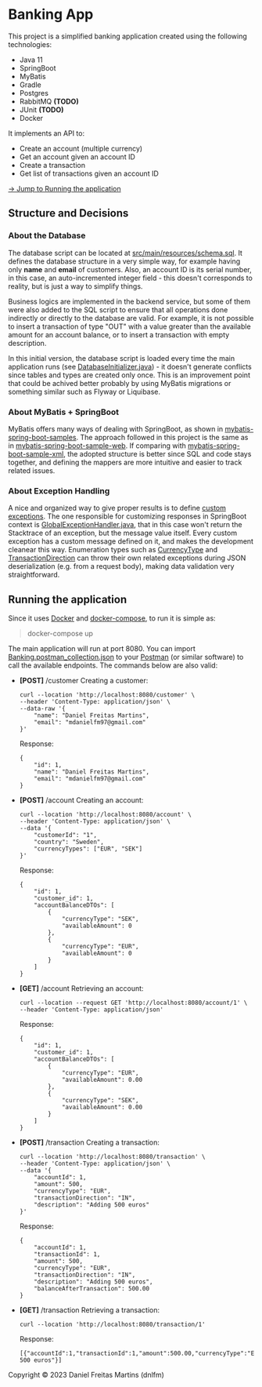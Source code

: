 # Banking App

This project is a simplified banking application created using the following technologies:
- Java 11
- SpringBoot
- MyBatis
- Gradle
- Postgres
- RabbitMQ **(TODO)**
- JUnit **(TODO)**
- Docker

It implements an API to:
- Create an account (multiple currency)
- Get an account given an account ID
- Create a transaction
- Get list of transactions given an account ID

[-> Jump to Running the application](#running-the-application)

## Structure and Decisions

### About the Database

The database script can be located at [src/main/resources/schema.sql](./src/main/resources/schema.sql). It defines the database structure in a very simple way, for example having only __name__ and __email__ of customers. Also, an account ID is its serial number, in this case, an auto-incremented integer field - this doesn't corresponds to reality, but is just a way to simplify things. 

Business logics are implemented in the backend service, but some of them were also added to the SQL script to ensure that all operations done indirectly or directly to the database are valid. For example, it is not possible to insert a transaction of type "OUT" with a value greater than the available amount for an account balance, or to insert a transaction with empty description.

In this initial version, the database script is loaded every time the main application runs (see [DatabaseInitializer.java](./src/main/java/com/dnlfm/config/DatabaseInitializer.java)) - it doesn't generate conflicts since tables and types are created only once. This is an improvement point that could be achived better probably by using MyBatis migrations or something similar such as Flyway or Liquibase.

### About MyBatis + SpringBoot

MyBatis offers many ways of dealing with SpringBoot, as shown in [mybatis-spring-boot-samples](https://github.com/mybatis/spring-boot-starter/tree/dc92633c39a9cb546f313edfa4c65f89d5d8b323/mybatis-spring-boot-samples). The approach followed in this project is the same as in [mybatis-spring-boot-sample-web](https://github.com/mybatis/spring-boot-starter/tree/dc92633c39a9cb546f313edfa4c65f89d5d8b323/mybatis-spring-boot-samples/mybatis-spring-boot-sample-web). If comparing with [mybatis-spring-boot-sample-xml](https://github.com/mybatis/spring-boot-starter/tree/dc92633c39a9cb546f313edfa4c65f89d5d8b323/mybatis-spring-boot-samples/mybatis-spring-boot-sample-xml), the adopted structure is better since SQL and code stays together, and defining the mappers are more intuitive and easier to track related issues.

### About Exception Handling

A nice and organized way to give proper results is to define [custom exceptions](./src/main/java/com/dnlfm/exception). The one responsible for customizing responses in SpringBoot context is [GlobalExceptionHandler.java](./src/main/java/com/dnlfm/exception/GlobalExceptionHandler.java), that in this case won't return the Stacktrace of an exception, but the message value itself. Every custom exception has a custom message defined on it, and makes the development cleanear this way. Enumeration types such as [CurrencyType](src/main/java/com/dnlfm/domain/CurrencyType.java) and [TransactionDirection](src/main/java/com/dnlfm/domain/TransactionDirection.java) can throw their own related exceptions during JSON deserialization (e.g. from a request body), making data validation very straightforward.

## Running the application

Since it uses [Docker](https://docs.docker.com/) and [docker-compose](https://docs.docker.com/engine/reference/commandline/compose_up/), to run it is simple as:

> docker-compose up

The main application will run at port 8080. You can import [Banking.postman_collection.json](./docs/Banking.postman_collection.json) to your [Postman](https://www.postman.com/) (or similar software) to call the available endpoints. The commands below are also valid:

- **[POST]** /customer
    Creating a customer:
    ```
    curl --location 'http://localhost:8080/customer' \
    --header 'Content-Type: application/json' \
    --data-raw '{
        "name": "Daniel Freitas Martins",
        "email": "mdanielfm97@gmail.com"
    }'
    ```

    Response:
    ```
    {
        "id": 1,
        "name": "Daniel Freitas Martins",
        "email": "mdanielfm97@gmail.com"
    }
    ```

- **[POST]** /account
    Creating an account:
    ```
    curl --location 'http://localhost:8080/account' \
    --header 'Content-Type: application/json' \
    --data '{
        "customerId": "1",
        "country": "Sweden",
        "currencyTypes": ["EUR", "SEK"]
    }'
    ```

    Response:
    ```
    {
        "id": 1,
        "customer_id": 1,
        "accountBalanceDTOs": [
            {
                "currencyType": "SEK",
                "availableAmount": 0
            },
            {
                "currencyType": "EUR",
                "availableAmount": 0
            }
        ]
    }
    ```

- **[GET]** /account
    Retrieving an account:
    ```
    curl --location --request GET 'http://localhost:8080/account/1' \
    --header 'Content-Type: application/json'
    ```

    Response:
    ```
    {
        "id": 1,
        "customer_id": 1,
        "accountBalanceDTOs": [
            {
                "currencyType": "EUR",
                "availableAmount": 0.00
            },
            {
                "currencyType": "SEK",
                "availableAmount": 0.00
            }
        ]
    }
    ```

- **[POST]** /transaction
    Creating a transaction:
    ```
    curl --location 'http://localhost:8080/transaction' \
    --header 'Content-Type: application/json' \
    --data '{
        "accountId": 1,
        "amount": 500,
        "currencyType": "EUR",
        "transactionDirection": "IN",
        "description": "Adding 500 euros"
    }'
    ```

    Response:
    ```
    {
        "accountId": 1,
        "transactionId": 1,
        "amount": 500,
        "currencyType": "EUR",
        "transactionDirection": "IN",
        "description": "Adding 500 euros",
        "balanceAfterTransaction": 500.00
    }
    ```

- **[GET]** /transaction
    Retrieving a transaction:
    ```
    curl --location 'http://localhost:8080/transaction/1'
    ```

    Response:
    ```
    [{"accountId":1,"transactionId":1,"amount":500.00,"currencyType":"EUR","transactionDirection":"IN","description":"Adding 500 euros"}]
    ```

Copyright © 2023 Daniel Freitas Martins (dnlfm)